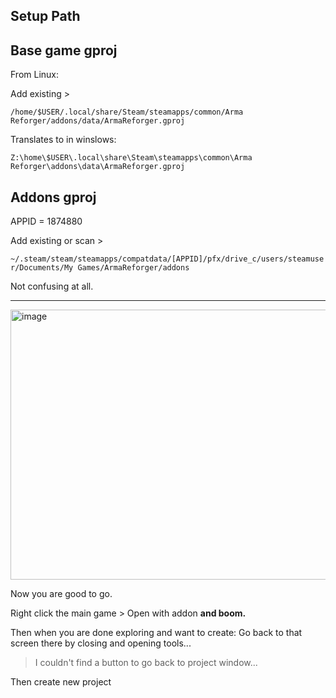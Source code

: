 ## Setup Path

## Base game gproj

From Linux:

Add existing >

`/home/$USER/.local/share/Steam/steamapps/common/Arma Reforger/addons/data/ArmaReforger.gproj`

Translates to in winslows:

`Z:\home\$USER\.local\share\Steam\steamapps\common\Arma Reforger\addons\data\ArmaReforger.gproj`

## Addons gproj 

APPID = 1874880

Add existing or scan >

`~/.steam/steam/steamapps/compatdata/[APPID]/pfx/drive_c/users/steamuser/Documents/My Games/ArmaReforger/addons`

Not confusing at all.

----

<img width="726" height="432" alt="image" src="https://github.com/user-attachments/assets/57ec48df-f2dd-4134-b385-c5a9958613d8" />


Now you are good to go.

Right click the main game > Open with addon **and boom.**

Then when you are done exploring and want to create: Go back to that screen there by closing and opening tools... 
> I couldn't find a button to go back to project window...

Then create new project
